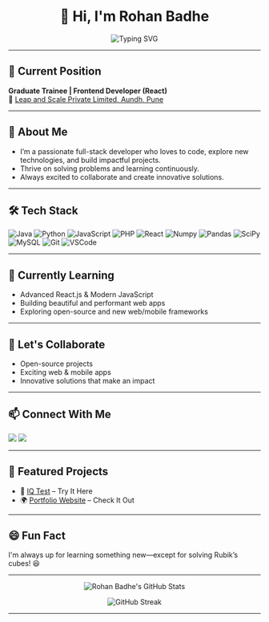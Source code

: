 <h1 align="center">👋 Hi, I'm Rohan Badhe</h1>

<p align="center">
  <img src="https://readme-typing-svg.demolab.com?font=Fira+Code&size=22&pause=1000&color=00D1FF&center=true&vCenter=true&width=440&lines=Full-Stack+Developer;Frontend+React+Enthusiast;Passionate+about+Tech+%F0%9F%9A%80" alt="Typing SVG" />
</p>

---

## 💼 Current Position

**Graduate Trainee | Frontend Developer (React)**  
🏢 [Leap and Scale Private Limited, Aundh, Pune](https://www.leapandscale.com/)

---

## 🚀 About Me

- I’m a passionate full-stack developer who loves to code, explore new technologies, and build impactful projects.
- Thrive on solving problems and learning continuously.
- Always excited to collaborate and create innovative solutions.

---

## 🛠️ Tech Stack

![Java](https://img.shields.io/badge/Java-ED8B00?style=flat-square&logo=java&logoColor=white)
![Python](https://img.shields.io/badge/Python-3776AB?style=flat-square&logo=python&logoColor=white)
![JavaScript](https://img.shields.io/badge/JavaScript-F7DF1E?style=flat-square&logo=javascript&logoColor=black)
![PHP](https://img.shields.io/badge/PHP-777BB4?style=flat-square&logo=php&logoColor=white)
![React](https://img.shields.io/badge/React-20232A?style=flat-square&logo=react&logoColor=61DAFB)
![Numpy](https://img.shields.io/badge/Numpy-013243?style=flat-square&logo=numpy&logoColor=white)
![Pandas](https://img.shields.io/badge/Pandas-150458?style=flat-square&logo=pandas&logoColor=white)
![SciPy](https://img.shields.io/badge/SciPy-8CAAE6?style=flat-square&logo=scipy&logoColor=white)
![MySQL](https://img.shields.io/badge/MySQL-00758F?style=flat-square&logo=mysql&logoColor=white)
![Git](https://img.shields.io/badge/Git-F05032?style=flat-square&logo=git&logoColor=white)
![VSCode](https://img.shields.io/badge/VS%20Code-007ACC?style=flat-square&logo=visual-studio-code&logoColor=white)

---

## 🌱 Currently Learning

- Advanced React.js & Modern JavaScript
- Building beautiful and performant web apps
- Exploring open-source and new web/mobile frameworks

---

## 🤝 Let's Collaborate

- Open-source projects
- Exciting web & mobile apps
- Innovative solutions that make an impact

---

## 📫 Connect With Me

<p>
  <a href="mailto:rohanbadhe97@gmail.com"><img src="https://img.shields.io/badge/email-rohanbadhe97@gmail.com-D14836?style=flat-square&logo=gmail&logoColor=white"></a>
  <a href="https://www.linkedin.com/in/rohan-badhe"><img src="https://img.shields.io/badge/LinkedIn-Rohan%20Badhe-0077B5?style=flat-square&logo=linkedin&logoColor=white"></a>
</p>

---

## 🌟 Featured Projects

- 🚀 [IQ Test](#) – Try It Here  
- 🌍 [Portfolio Website](#) – Check It Out

---

## 😄 Fun Fact

I'm always up for learning something new—except for solving Rubik’s cubes! 😆

---

<p align="center">
  <img src="https://github-readme-stats.vercel.app/api?username=Rohan-Badhe&show_icons=true&theme=tokyonight" alt="Rohan Badhe's GitHub Stats" />
</p>

<p align="center">
  <img src="https://github-readme-streak-stats.herokuapp.com/?user=Rohan-Badhe&theme=tokyonight" alt="GitHub Streak" />
</p>

---

<!--
Let's connect and create something amazing together! 🚀✨
-->
